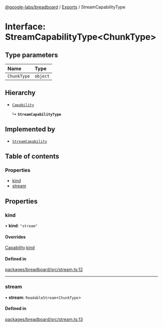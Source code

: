 [@google-labs/breadboard](../README.md) / [Exports](../modules.md) / StreamCapabilityType

# Interface: StreamCapabilityType\<ChunkType\>

## Type parameters

| Name | Type |
| :------ | :------ |
| `ChunkType` | `object` |

## Hierarchy

- [`Capability`](Capability.md)

  ↳ **`StreamCapabilityType`**

## Implemented by

- [`StreamCapability`](../classes/StreamCapability.md)

## Table of contents

### Properties

- [kind](StreamCapabilityType.md#kind)
- [stream](StreamCapabilityType.md#stream)

## Properties

### kind

• **kind**: ``"stream"``

#### Overrides

[Capability](Capability.md).[kind](Capability.md#kind)

#### Defined in

[packages/breadboard/src/stream.ts:12](https://github.com/breadboard-ai/breadboard/blob/4af8d5b0/packages/breadboard/src/stream.ts#L12)

___

### stream

• **stream**: `ReadableStream`\<`ChunkType`\>

#### Defined in

[packages/breadboard/src/stream.ts:13](https://github.com/breadboard-ai/breadboard/blob/4af8d5b0/packages/breadboard/src/stream.ts#L13)
